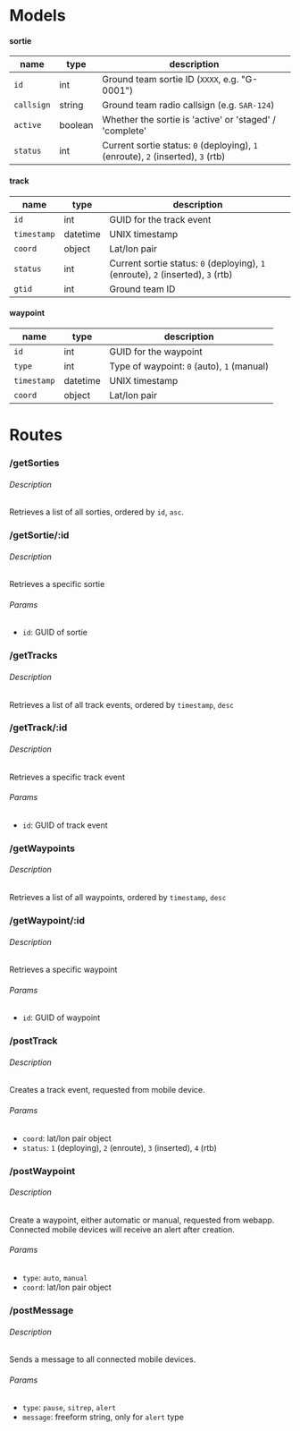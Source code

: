# Models

#### sortie

| name			| type		| description	|
| -				| -			| -				|
| `id`			| int		| Ground team sortie ID (`XXXX`, e.g. "G-0001")
| `callsign`	| string	| Ground team radio callsign (e.g. `SAR-124`)
| `active`		| boolean	| Whether the sortie is 'active' or 'staged' / 'complete'
| `status`		| int		| Current sortie status: `0` (deploying), `1` (enroute), `2` (inserted), `3` (rtb)

#### track

| name			| type		| description	|
| -				| -			| -				|
| `id`			| int		| GUID for the track event
| `timestamp`	| datetime	| UNIX timestamp
| `coord`		| object	| Lat/lon pair
| `status`		| int		| Current sortie status: `0` (deploying), `1` (enroute), `2` (inserted), `3` (rtb)
| `gtid`		| int	| Ground team ID

#### waypoint

| name			| type		| description	|
| -				| -			| -				|
| `id`			| int		| GUID for the waypoint
| `type`		| int		| Type of waypoint: `0` (auto), `1` (manual)
| `timestamp`	| datetime	| UNIX timestamp
| `coord`		| object	| Lat/lon pair

# Routes

### /getSorties
###### Description
Retrieves a list of all sorties, ordered by `id`, `asc`.

### /getSortie/:id
###### Description
Retrieves a specific sortie
###### Params
* `id`: GUID of sortie

### /getTracks
###### Description
Retrieves a list of all track events, ordered by `timestamp`, `desc`

### /getTrack/:id
###### Description
Retrieves a specific track event
###### Params
* `id`: GUID of track event

### /getWaypoints
###### Description
Retrieves a list of all waypoints, ordered by `timestamp`, `desc`

### /getWaypoint/:id
###### Description
Retrieves a specific waypoint
###### Params
* `id`: GUID of waypoint

### /postTrack
###### Description
Creates a track event, requested from mobile device.
###### Params
* `coord`: lat/lon pair object
* `status`: `1` (deploying), `2` (enroute), `3` (inserted), `4` (rtb)

### /postWaypoint
###### Description
Create a waypoint, either automatic or manual, requested from webapp. Connected mobile devices will receive an alert after creation.
###### Params
* `type`: `auto`, `manual`
* `coord`: lat/lon pair object

### /postMessage
###### Description
Sends a message to all connected mobile devices.
###### Params
* `type`: `pause`, `sitrep`, `alert`
* `message`: freeform string, only for `alert` type

